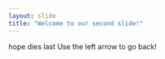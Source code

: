 ```yaml
---
layout: slide
title: "Welcome to our second slide!"
---
```

hope dies last
Use the left arrow to go back!
